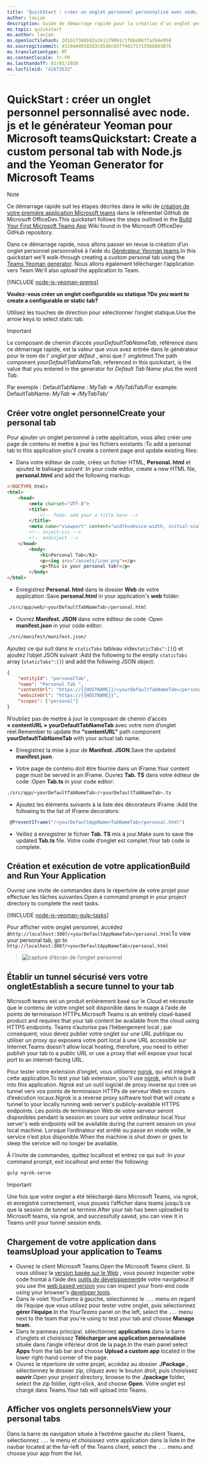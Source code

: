 ```yaml
---
title: 'QuickStart : créer un onglet personnel personnalisé avec node. js et le générateur Yeoman pour Microsoft teams'
author: laujan
description: Guide de démarrage rapide pour la création d’un onglet personnel avec le générateur Yeoman pour Microsoft Teams.
ms.topic: quickstart
ms.author: laujan
ms.openlocfilehash: 2d1b17360b92a161179091c1f6ba06ffa194e958
ms.sourcegitcommit: 4329a94918263c85d6c65ff401f571556b80307b
ms.translationtype: MT
ms.contentlocale: fr-FR
ms.lasthandoff: 02/01/2020
ms.locfileid: "41673532"
---
```

# <a name="quickstart-create-a-custom-personal-tab-with-nodejs-and-the-yeoman-generator-for-microsoft-teams"></a><span data-ttu-id="cb410-103">QuickStart : créer un onglet personnel personnalisé avec node. js et le générateur Yeoman pour Microsoft teams</span><span class="sxs-lookup"><span data-stu-id="cb410-103">Quickstart: Create a custom personal tab with Node.js and the Yeoman Generator for Microsoft Teams</span></span>

>[!NOTE]
><span data-ttu-id="cb410-104">Ce démarrage rapide suit les étapes décrites dans le wiki de [création de votre première application Microsoft teams](https://github.com/OfficeDev/generator-teams/wiki/Build-Your-First-Microsoft-Teams-App) dans le référentiel GitHub de Microsoft OfficeDev.</span><span class="sxs-lookup"><span data-stu-id="cb410-104">This quickstart follows the steps outlined in the [Build Your First Microsoft Teams App](https://github.com/OfficeDev/generator-teams/wiki/Build-Your-First-Microsoft-Teams-App) Wiki found in the Microsoft OfficeDev GitHub repository.</span></span>

<span data-ttu-id="cb410-105">Dans ce démarrage rapide, nous allons passer en revue la création d’un onglet personnel personnalisé à l’aide du [Générateur Yeoman teams](https://github.com/OfficeDev/generator-teams/wiki/Build-Your-First-Microsoft-Teams-App).</span><span class="sxs-lookup"><span data-stu-id="cb410-105">In this quickstart we'll walk-through creating a custom personal tab using the [Teams Yeoman generator](https://github.com/OfficeDev/generator-teams/wiki/Build-Your-First-Microsoft-Teams-App).</span></span> <span data-ttu-id="cb410-106">Nous allons également télécharger l’application vers Team.</span><span class="sxs-lookup"><span data-stu-id="cb410-106">We'll also upload the application to Team.</span></span>

[!INCLUDE [node-js-yeoman-prereq](~/includes/tabs/node-js-yeoman-prereq.md)]

<span data-ttu-id="cb410-107">**Voulez-vous créer un onglet configurable ou statique ?**</span><span class="sxs-lookup"><span data-stu-id="cb410-107">**Do you want to create a configurable or static tab?**</span></span>

<span data-ttu-id="cb410-108">Utilisez les touches de direction pour sélectionner l’onglet statique.</span><span class="sxs-lookup"><span data-stu-id="cb410-108">Use the arrow keys to select static tab.</span></span>

>[!IMPORTANT]
><span data-ttu-id="cb410-109">Le composant de chemin d’accès *yourDefaultTabNameTab*, référencé dans ce démarrage rapide, est la valeur que vous avez entrée dans le générateur pour le nom de l' *onglet par défaut* , ainsi que l' *onglet*mot.</span><span class="sxs-lookup"><span data-stu-id="cb410-109">The path component *yourDefaultTabNameTab*, referenced in this quickstart, is the value that you entered in the generator for *Default Tab Name* plus the word *Tab*.</span></span>
>
><span data-ttu-id="cb410-110">Par exemple : DefaultTabName : *MyTab* => */MyTabTab/*</span><span class="sxs-lookup"><span data-stu-id="cb410-110">For example: DefaultTabName: *MyTab* => */MyTabTab/*</span></span>

## <a name="create-your-personal-tab"></a><span data-ttu-id="cb410-111">Créer votre onglet personnel</span><span class="sxs-lookup"><span data-stu-id="cb410-111">Create your personal tab</span></span>

<span data-ttu-id="cb410-112">Pour ajouter un onglet personnel à cette application, vous allez créer une page de contenu et mettre à jour les fichiers existants :</span><span class="sxs-lookup"><span data-stu-id="cb410-112">To add a personal tab to this application you'll create a content page and update existing files:</span></span>

- <span data-ttu-id="cb410-113">Dans votre éditeur de code, créez un fichier HTML, **Personal. html** et ajoutez le balisage suivant :</span><span class="sxs-lookup"><span data-stu-id="cb410-113">In your code editor, create a new HTML file, **personal.html** and add the following markup:</span></span>

```html
<!DOCTYPE html>
<html>
    <head>
        <meta charset="UTF-8">
        <title>
            <!-- Todo: add your a title here -->
        </title>
        <meta name="viewport" content="width=device-width, initial-scale=1.0">
        <!-- inject:css -->
        <!-- endinject -->
    </head>
        <body>
            <h1>Personal Tab</h1>
            <p><img src="/assets/icon.png"></p>
            <p>This is your personal tab!</p>
        </body>
</html>
```

- <span data-ttu-id="cb410-114">Enregistrez **Personal. html** dans le dossier **Web** de votre application :</span><span class="sxs-lookup"><span data-stu-id="cb410-114">Save **personal.html** in your application's **web** folder:</span></span>

```bash
./src/app/web/<yourDefaultTabNameTab>/personal.html
```

- <span data-ttu-id="cb410-115">Ouvrez **Manifest. JSON** dans votre éditeur de code :</span><span class="sxs-lookup"><span data-stu-id="cb410-115">Open **manifest.json** in your code editor:</span></span>

```bash
./src/manifest/manifest.json/
```

<span data-ttu-id="cb410-116">Ajoutez ce qui suit dans le `staticTabs` tableau vide`staticTabs":[]`() et ajoutez l’objet JSON suivant :</span><span class="sxs-lookup"><span data-stu-id="cb410-116">Add the following to the empty `staticTabs` array (`staticTabs":[]`) and add the following JSON object:</span></span>

```json
{
    "entityId": "personalTab",
    "name": "Personal Tab ",
    "contentUrl": "https://{{HOSTNAME}}/<yourDefaultTabNameTab>/personal.html",
    "websiteUrl": "https://{{HOSTNAME}}",
    "scopes": ["personal"]
}

```

<span data-ttu-id="cb410-117">N’oubliez pas de mettre à jour le composant de chemin d’accès **« contentURL »** **yourDefaultTabNameTab** avec votre nom d’onglet réel.</span><span class="sxs-lookup"><span data-stu-id="cb410-117">Remember to update the **"contentURL"** path component **yourDefaultTabNameTab** with your actual tab name.</span></span>

- <span data-ttu-id="cb410-118">Enregistrez la mise à jour de **Manifest. JSON**.</span><span class="sxs-lookup"><span data-stu-id="cb410-118">Save the updated **manifest.json**.</span></span>

- <span data-ttu-id="cb410-119">Votre page de contenu doit être fournie dans un IFrame.</span><span class="sxs-lookup"><span data-stu-id="cb410-119">Your content page must be served in an IFrame.</span></span> <span data-ttu-id="cb410-120">Ouvrez **Tab. TS** dans votre éditeur de code :</span><span class="sxs-lookup"><span data-stu-id="cb410-120">Open **Tab.ts** in your code editor:</span></span>

 ```bash
./src/app/<yourDefaultTabNameTab>/<yourDefaultTabNameTab>.ts
```

- <span data-ttu-id="cb410-121">Ajoutez les éléments suivants à la liste des décorateurs IFrame :</span><span class="sxs-lookup"><span data-stu-id="cb410-121">Add the following to the list of IFrame decorators:</span></span>

```typescript
 @PreventIframe("/<yourDefaultAppName>TabNameTab>/personal.html")
```

- <span data-ttu-id="cb410-122">Veillez à enregistrer le fichier **Tab. TS** mis à jour.</span><span class="sxs-lookup"><span data-stu-id="cb410-122">Make sure to save the updated **Tab.ts** file.</span></span> <span data-ttu-id="cb410-123">Votre code d’onglet est complet.</span><span class="sxs-lookup"><span data-stu-id="cb410-123">Your tab code is complete.</span></span>

## <a name="build-and-run-your-application"></a><span data-ttu-id="cb410-124">Création et exécution de votre application</span><span class="sxs-lookup"><span data-stu-id="cb410-124">Build and Run Your Application</span></span>

<span data-ttu-id="cb410-125">Ouvrez une invite de commandes dans le répertoire de votre projet pour effectuer les tâches suivantes.</span><span class="sxs-lookup"><span data-stu-id="cb410-125">Open a command prompt in your project directory to complete the next tasks.</span></span>

[!INCLUDE [node-js-yeoman-gulp-tasks](~/includes/tabs/node-js-yeoman-gulp-tasks.md)]

<span data-ttu-id="cb410-126">Pour afficher votre onglet personnel, accédez à`http://localhost:3007/<yourDefaultAppNameTab>/personal.html`</span><span class="sxs-lookup"><span data-stu-id="cb410-126">To view your personal tab, go to `http://localhost:3007/<yourDefaultAppNameTab>/personal.html`</span></span>

>![capture d’écran de l’onglet personnel](/microsoftteams/platform/assets/images/tab-images/personalTab.PNG)

## <a name="establish-a-secure-tunnel-to-your-tab"></a><span data-ttu-id="cb410-128">Établir un tunnel sécurisé vers votre onglet</span><span class="sxs-lookup"><span data-stu-id="cb410-128">Establish a secure tunnel to your tab</span></span>

<span data-ttu-id="cb410-129">Microsoft teams est un produit entièrement basé sur le Cloud et nécessite que le contenu de votre onglet soit disponible dans le nuage à l’aide de points de terminaison HTTPs.</span><span class="sxs-lookup"><span data-stu-id="cb410-129">Microsoft Teams is an entirely cloud-based product and requires that your tab content be available from the cloud using HTTPS endpoints.</span></span> <span data-ttu-id="cb410-130">Teams n’autorise pas l’hébergement local ; par conséquent, vous devez publier votre onglet sur une URL publique ou utiliser un proxy qui exposera votre port local à une URL accessible sur Internet.</span><span class="sxs-lookup"><span data-stu-id="cb410-130">Teams doesn't allow local hosting, therefore, you need to either publish your tab to a public URL or use a proxy that will expose your local port to an internet-facing URL.</span></span>

<span data-ttu-id="cb410-131">Pour tester votre extension d’onglet, vous utiliserez [ngrok](https://ngrok.com/docs), qui est intégré à cette application.</span><span class="sxs-lookup"><span data-stu-id="cb410-131">To test your tab extension, you'll use [ngrok](https://ngrok.com/docs), which is built into this application.</span></span> <span data-ttu-id="cb410-132">Ngrok est un outil logiciel de proxy inverse qui crée un tunnel vers vos points de terminaison HTTPs de serveur Web en cours d’exécution locaux.</span><span class="sxs-lookup"><span data-stu-id="cb410-132">Ngrok is a reverse proxy software tool that will create a tunnel to your locally running web server's publicly-available HTTPS endpoints.</span></span> <span data-ttu-id="cb410-133">Les points de terminaison Web de votre serveur seront disponibles pendant la session en cours sur votre ordinateur local.</span><span class="sxs-lookup"><span data-stu-id="cb410-133">Your server's web endpoints will be available during the current session on your local machine.</span></span> <span data-ttu-id="cb410-134">Lorsque l’ordinateur est arrêté ou passe en mode veille, le service n’est plus disponible.</span><span class="sxs-lookup"><span data-stu-id="cb410-134">When the machine is shut down or goes to sleep the service will no longer be available.</span></span>

<span data-ttu-id="cb410-135">À l’invite de commandes, quittez localhost et entrez ce qui suit :</span><span class="sxs-lookup"><span data-stu-id="cb410-135">In your command prompt, exit localhost and enter the following:</span></span>

```bash
gulp ngrok-serve
```

> [!IMPORTANT]
> <span data-ttu-id="cb410-136">Une fois que votre onglet a été téléchargé dans Microsoft Teams, via *ngrok*, et enregistré correctement, vous pouvez l’afficher dans teams jusqu’à ce que la session de tunnel se termine.</span><span class="sxs-lookup"><span data-stu-id="cb410-136">After your tab has been uploaded to Microsoft teams, via *ngrok*, and successfully saved, you can view it in Teams until your tunnel session ends.</span></span>

## <a name="upload-your-application-to-teams"></a><span data-ttu-id="cb410-137">Chargement de votre application dans teams</span><span class="sxs-lookup"><span data-stu-id="cb410-137">Upload your application to Teams</span></span>

- <span data-ttu-id="cb410-138">Ouvrez le client Microsoft Teams.</span><span class="sxs-lookup"><span data-stu-id="cb410-138">Open the Microsoft Teams client.</span></span> <span data-ttu-id="cb410-139">Si vous utilisez la [version basée sur le Web](https://teams.microsoft.com) , vous pouvez inspecter votre code frontal à l’aide des [outils de développement](~/tabs/how-to/developer-tools.md)de votre navigateur.</span><span class="sxs-lookup"><span data-stu-id="cb410-139">If you use the [web based version](https://teams.microsoft.com) you can inspect your front-end code using your browser's [developer tools](~/tabs/how-to/developer-tools.md).</span></span>
- <span data-ttu-id="cb410-140">Dans le volet *YourTeams* à gauche, sélectionnez le `...` menu en regard de l’équipe que vous utilisez pour tester votre onglet, puis sélectionnez **gérer l’équipe**.</span><span class="sxs-lookup"><span data-stu-id="cb410-140">In the *YourTeams* panel on the left, select the `...` menu next to the team that you're using to test your tab and choose **Manage team**.</span></span>
- <span data-ttu-id="cb410-141">Dans le panneau principal, sélectionnez **applications** dans la barre d’onglets et choisissez **Télécharger une application personnalisée** située dans l’angle inférieur droit de la page.</span><span class="sxs-lookup"><span data-stu-id="cb410-141">In the main panel select **Apps** from the tab bar and choose **Upload a custom app** located in the lower right-hand corner of the page.</span></span>
- <span data-ttu-id="cb410-142">Ouvrez le répertoire de votre projet, accédez au dossier **./Package** , sélectionnez le dossier zip, cliquez avec le bouton droit, puis choisissez **ouvrir**.</span><span class="sxs-lookup"><span data-stu-id="cb410-142">Open your project directory, browse to the **./package** folder, select the zip folder, right-click, and choose **Open**.</span></span> <span data-ttu-id="cb410-143">Votre onglet est chargé dans Teams.</span><span class="sxs-lookup"><span data-stu-id="cb410-143">Your tab will upload into Teams.</span></span>

## <a name="view-your-personal-tabs"></a><span data-ttu-id="cb410-144">Afficher vos onglets personnels</span><span class="sxs-lookup"><span data-stu-id="cb410-144">View your personal tabs</span></span>

<span data-ttu-id="cb410-145">Dans la barre de navigation située à l’extrême gauche du client Teams, sélectionnez `...` le menu et choisissez votre application dans la liste.</span><span class="sxs-lookup"><span data-stu-id="cb410-145">In the navbar located at the far-left of the Teams client, select the `...` menu and choose your app from the list.</span></span>
